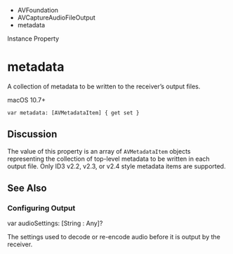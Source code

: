 

- AVFoundation
- AVCaptureAudioFileOutput
-  metadata 

Instance Property

# metadata

A collection of metadata to be written to the receiver’s output files.

macOS 10.7+

``` source
var metadata: [AVMetadataItem] { get set }
```

## Discussion

The value of this property is an array of `AVMetadataItem` objects representing the collection of top-level metadata to be written in each output file. Only ID3 v2.2, v2.3, or v2.4 style metadata items are supported.

## See Also

### Configuring Output

var audioSettings: [String : Any]?

The settings used to decode or re-encode audio before it is output by the receiver.

